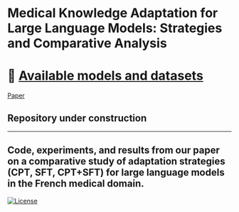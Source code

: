 # Medical Knowledge Adaptation for Large Language Models: Strategies and Comparative Analysis


# 🤗  [Available models and datasets](https://huggingface.co/ik-ram28)

[Paper](https://talnarchives.atala.org/TALN/TALN-2025/42.pdf) 

## Repository under construction
---

Code, experiments, and results from our paper on a comparative study of adaptation strategies (CPT, SFT, CPT+SFT) for large language models in the French medical domain.
---


[![License](https://img.shields.io/badge/License-Apache%202.0-blue.svg)](https://www.apache.org/licenses/LICENSE-2.0)



